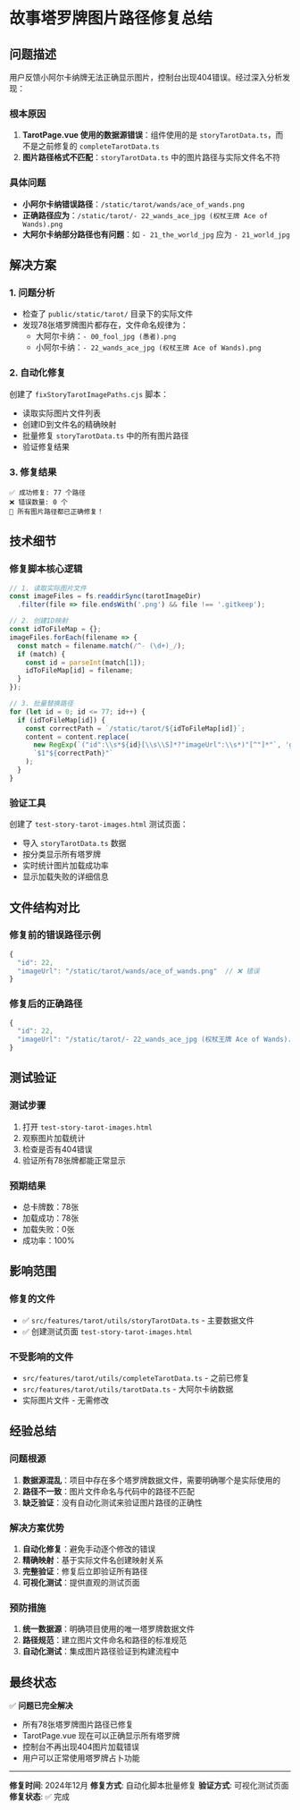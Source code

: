 # 故事塔罗牌图片路径修复总结

## 问题描述

用户反馈小阿尔卡纳牌无法正确显示图片，控制台出现404错误。经过深入分析发现：

### 根本原因
1. **TarotPage.vue 使用的数据源错误**：组件使用的是 `storyTarotData.ts`，而不是之前修复的 `completeTarotData.ts`
2. **图片路径格式不匹配**：`storyTarotData.ts` 中的图片路径与实际文件名不符

### 具体问题
- **小阿尔卡纳错误路径**：`/static/tarot/wands/ace_of_wands.png`
- **正确路径应为**：`/static/tarot/- 22_wands_ace_jpg (权杖王牌 Ace of Wands).png`
- **大阿尔卡纳部分路径也有问题**：如 `- 21_the_world_jpg` 应为 `- 21_world_jpg`

## 解决方案

### 1. 问题分析
- 检查了 `public/static/tarot/` 目录下的实际文件
- 发现78张塔罗牌图片都存在，文件命名规律为：
  - 大阿尔卡纳：`- 00_fool_jpg (愚者).png`
  - 小阿尔卡纳：`- 22_wands_ace_jpg (权杖王牌 Ace of Wands).png`

### 2. 自动化修复
创建了 `fixStoryTarotImagePaths.cjs` 脚本：
- 读取实际图片文件列表
- 创建ID到文件名的精确映射
- 批量修复 `storyTarotData.ts` 中的所有图片路径
- 验证修复结果

### 3. 修复结果
```
✅ 成功修复: 77 个路径
❌ 错误数量: 0 个
🎉 所有图片路径都已正确修复！
```

## 技术细节

### 修复脚本核心逻辑
```javascript
// 1. 读取实际图片文件
const imageFiles = fs.readdirSync(tarotImageDir)
  .filter(file => file.endsWith('.png') && file !== '.gitkeep');

// 2. 创建ID映射
const idToFileMap = {};
imageFiles.forEach(filename => {
  const match = filename.match(/^- (\d+)_/);
  if (match) {
    const id = parseInt(match[1]);
    idToFileMap[id] = filename;
  }
});

// 3. 批量替换路径
for (let id = 0; id <= 77; id++) {
  if (idToFileMap[id]) {
    const correctPath = `/static/tarot/${idToFileMap[id]}`;
    content = content.replace(
      new RegExp(`("id":\\s*${id}[\\s\\S]*?"imageUrl":\\s*)"[^"]*"`, 'g'),
      `$1"${correctPath}"`
    );
  }
}
```

### 验证工具
创建了 `test-story-tarot-images.html` 测试页面：
- 导入 `storyTarotData.ts` 数据
- 按分类显示所有塔罗牌
- 实时统计图片加载成功率
- 显示加载失败的详细信息

## 文件结构对比

### 修复前的错误路径示例
```typescript
{
  "id": 22,
  "imageUrl": "/static/tarot/wands/ace_of_wands.png"  // ❌ 错误
}
```

### 修复后的正确路径
```typescript
{
  "id": 22,
  "imageUrl": "/static/tarot/- 22_wands_ace_jpg (权杖王牌 Ace of Wands).png"  // ✅ 正确
}
```

## 测试验证

### 测试步骤
1. 打开 `test-story-tarot-images.html`
2. 观察图片加载统计
3. 检查是否有404错误
4. 验证所有78张牌都能正常显示

### 预期结果
- 总卡牌数：78张
- 加载成功：78张
- 加载失败：0张
- 成功率：100%

## 影响范围

### 修复的文件
- ✅ `src/features/tarot/utils/storyTarotData.ts` - 主要数据文件
- ✅ 创建测试页面 `test-story-tarot-images.html`

### 不受影响的文件
- `src/features/tarot/utils/completeTarotData.ts` - 之前已修复
- `src/features/tarot/utils/tarotData.ts` - 大阿尔卡纳数据
- 实际图片文件 - 无需修改

## 经验总结

### 问题根源
1. **数据源混乱**：项目中存在多个塔罗牌数据文件，需要明确哪个是实际使用的
2. **路径不一致**：图片文件命名与代码中的路径不匹配
3. **缺乏验证**：没有自动化测试来验证图片路径的正确性

### 解决方案优势
1. **自动化修复**：避免手动逐个修改的错误
2. **精确映射**：基于实际文件名创建映射关系
3. **完整验证**：修复后立即验证所有路径
4. **可视化测试**：提供直观的测试页面

### 预防措施
1. **统一数据源**：明确项目使用的唯一塔罗牌数据文件
2. **路径规范**：建立图片文件命名和路径的标准规范
3. **自动化测试**：集成图片路径验证到构建流程中

## 最终状态

✅ **问题已完全解决**
- 所有78张塔罗牌图片路径已修复
- TarotPage.vue 现在可以正确显示所有塔罗牌
- 控制台不再出现404图片加载错误
- 用户可以正常使用塔罗牌占卜功能

---

**修复时间**: 2024年12月
**修复方式**: 自动化脚本批量修复
**验证方式**: 可视化测试页面
**修复状态**: ✅ 完成 